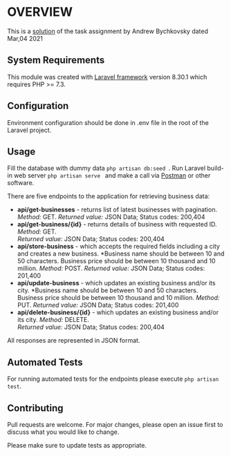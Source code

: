 # OVERVIEW

This is a [solution](https://github.com/bav0813/test-assignment) of the task assignment by Andrew Bychkovsky dated Mar,04 2021

## System Requirements

This module was created with [Laravel framework](https://laravel.com) version 8.30.1 which requires PHP >= 7.3.

## Configuration

Environment configuration should be done in .env file in the root of the Laravel project. 


## Usage

Fill the database with dummy data ```php artisan db:seed ```.
Run Laravel build-in web server ```php artisan serve ``` and 
make a call via [Postman](https://www.postman.com) or other software.

There are five endpoints to the application for retrieving business data: 

- **api/get-businesses** - returns list of latest businesses with pagination. 
*Method:*  GET.
*Returned value:* JSON Data; Status codes: 200,404
- **api/get-business/{id}** - returns details of business with requested ID. 
*Method:*  GET.   
*Returned value:* JSON Data; Status codes: 200,404
- **api/store-business** - which accepts the required fields including a city and creates a new business. *Business name should be between 10 and 50 characters. Business price should be between 10 thousand and 10 million. 
*Method:* POST.
*Returned value:* JSON Data; Status codes: 201,400
- **api/update-business** - which updates an existing business and/or its city. *Business name should be between 10 and 50 characters. Business price should be between 10 thousand and 10 million. 
*Method:*  PUT. 
*Returned value:* JSON Data; Status codes: 201,400
- **api/delete-business/{id}** - which updates an existing business and/or its city. 
*Method:*  DELETE.  
*Returned value:* JSON Data; Status codes: 200,404


All responses are represented in JSON format. 

## Automated Tests

For running automated tests for the endpoints please execute ```php artisan test```.




## Contributing
Pull requests are welcome. For major changes, please open an issue first to discuss what you would like to change.

Please make sure to update tests as appropriate.

